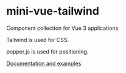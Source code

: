 # mini-vue-tailwind

Component collection for Vue 3 applications. 

Tailwind is used for CSS.

popper.js is used for positioning.

[Documentation and examples](https://keen-gates-f84e1c.netlify.app/)
